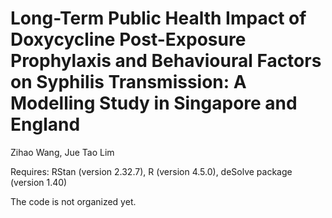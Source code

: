 # Long-Term Public Health Impact of Doxycycline Post-Exposure Prophylaxis and Behavioural Factors on Syphilis Transmission: A Modelling Study in Singapore and England

Zihao Wang, Jue Tao Lim </br>

Requires: RStan (version 2.32.7), R (version 4.5.0), deSolve package (version 1.40) </br>

The code is not organized yet.
